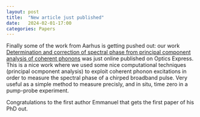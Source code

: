 ```yaml
---
layout: post
title:  "New article just published"
date:   2024-02-01-17:00
categories: Papers
---
```


<p>
Finally some of the work from Aarhus is getting pushed out: our work <a href="https://opg.optica.org/oe/fulltext.cfm?uri=oe-32-3-3817&id=545722">Determination and correction of spectral phase from principal component analysis of coherent phonons</a> was just online published on Optics Express.
This is a nice work where we used some nice computational techniques (principal ocmponent analysis) to exploit coherent phonon excitations in order to
measure the spectral phase of a chirped broadband pulse. Very useful as a simple method to measure precisly, and in situ, time zero in a pump-probe experiment.

Congratulations to the first author Emmanuel that gets the first paper of his PhD out.
</p>
